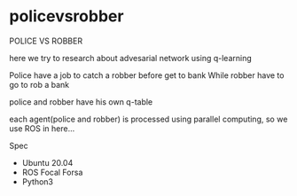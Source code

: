 # policevsrobber
POLICE VS ROBBER

here we try to research about advesarial network using q-learning

Police have a job to catch a robber before get to bank
While robber have to go to rob a bank

police and robber have his own q-table

each agent(police and robber) is processed using parallel computing, so we use ROS in here...

Spec 
- Ubuntu 20.04
- ROS Focal Forsa
- Python3
